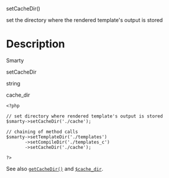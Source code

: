 setCacheDir()

set the directory where the rendered template\'s output is stored

Description
===========

Smarty

setCacheDir

string

cache\_dir

    <?php

    // set directory where rendered template's output is stored
    $smarty->setCacheDir('./cache');

    // chaining of method calls
    $smarty->setTemplateDir('./templates')
           ->setCompileDir('./templates_c')
           ->setCacheDir('./cache');

    ?>

See also [`getCacheDir()`](#api.get.cache.dir) and
[`$cache_dir`](#variable.cache.dir).
